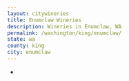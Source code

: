 ```yaml
---
layout: citywineries
title: Enumclaw Wineries
description: Wineries in Enumclaw, WA
permalink: /washington/king/enumclaw/
state: wa
county: king
city: enumclaw
---
```

-
